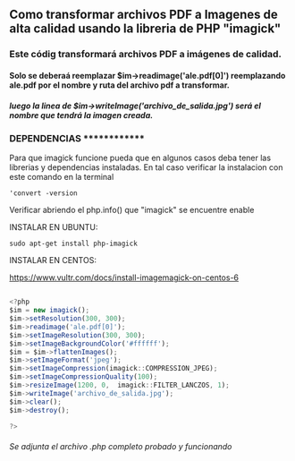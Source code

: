 ## Como transformar archivos PDF a Imagenes de alta calidad usando la libreria de PHP "imagick"


### Este códig transformará archivos PDF a imágenes de calidad.

#### Solo se deberaá reemplazar $im->readimage('ale.pdf[0]')  reemplazando ale.pdf por el nombre y ruta del archivo pdf a transformar.
##### luego la linea de $im->writeImage('archivo_de_salida.jpg')   será el nombre que tendrá la imagen creada.



### DEPENDENCIAS   ************

  Para que imagick funcione pueda que en algunos casos deba tener las librerias y dependencias instaladas.
   En tal caso verificar la instalacion con este comando en la terminal
   ```
   'convert -version
   ```
   Verificar abriendo el php.info() que  "imagick" se encuentre enable
  
   INSTALAR EN UBUNTU:
   ```
  sudo apt-get install php-imagick
  ```
  INSTALAR EN CENTOS:
  
  https://www.vultr.com/docs/install-imagemagick-on-centos-6
  
 





```javascript

<?php
$im = new imagick();
$im->setResolution(300, 300);
$im->readimage('ale.pdf[0]');
$im->setImageResolution(300, 300);
$im->setImageBackgroundColor('#ffffff');
$im = $im->flattenImages();
$im->setImageFormat('jpeg');
$im->setImageCompression(imagick::COMPRESSION_JPEG);
$im->setImageCompressionQuality(100);
$im->resizeImage(1200, 0,  imagick::FILTER_LANCZOS, 1); 
$im->writeImage('archivo_de_salida.jpg'); 
$im->clear(); 
$im->destroy();

?>
```


###### Se adjunta el archivo .php completo probado y funcionando



